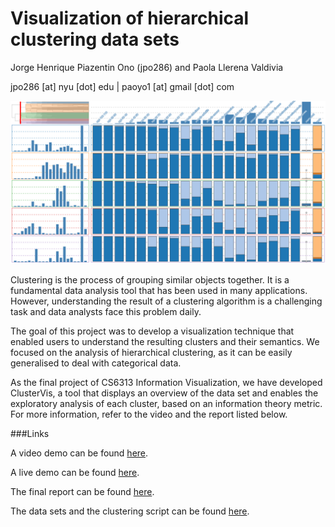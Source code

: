 # Visualization of hierarchical clustering data sets

Jorge Henrique Piazentin Ono (jpo286) and Paola Llerena Valdivia

jpo286 [at] nyu [dot] edu | paoyo1 [at] gmail [dot] com

![ClusterVis](https://raw.githubusercontent.com/nyu-cs6313-fall2015/Group-12/master/images/demoGithub.png)

Clustering is the process of grouping similar objects together. It is a fundamental data analysis tool that has been used in many applications. However, understanding the result of a clustering algorithm is a challenging task and data analysts face this problem daily.

The goal of this project was to develop a visualization technique that enabled users  to understand the resulting clusters and their semantics. We focused on the analysis of hierarchical clustering, as it can be easily generalised to deal with categorical data. 

As the final project of CS6313 Information Visualization, we  have developed ClusterVis, a tool that displays an overview of the data set and enables the exploratory analysis of each cluster, based on an information theory metric. For more information, refer to the video and the report listed below.

###Links

A video demo can be found [here](https://vimeo.com/149582643).

A live demo can be found [here](http://nyu-cs6313-fall2015.github.io/Group-12/).

The final report can be found [here](https://github.com/nyu-cs6313-fall2015/Group-12/blob/master/images/GROUP12FinalReportCLUSTERING.pdf).

The data sets and the clustering script can be found [here](https://github.com/nyu-cs6313-fall2015/Group-12/tree/master/data).

